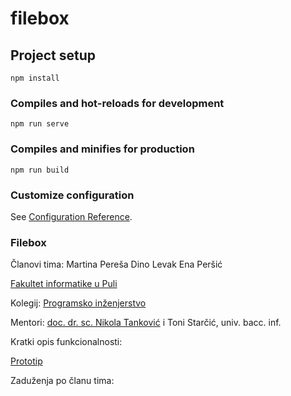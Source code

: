 # filebox

## Project setup
```
npm install
```

### Compiles and hot-reloads for development
```
npm run serve
```

### Compiles and minifies for production
```
npm run build
```

### Customize configuration
See [Configuration Reference](https://cli.vuejs.org/config/).


### Filebox

Članovi tima:
Martina Pereša
Dino Levak
Ena Peršić

[Fakultet informatike u Puli](https://fipu.unipu.hr/fipu)

Kolegij: [Programsko inženjerstvo](https://www.notion.so/Programsko-in-enjerstvo-e353945331df468e8382cdad1e91c4b8)

Mentori: [doc. dr. sc. Nikola Tanković](https://fipu.unipu.hr/fipu) i Toni Starčić, univ. bacc. inf.

Kratki opis funkcionalnosti:

[Prototip](https://www.figma.com/file/JyYEoKi7nVPSCdthRhEqH5/Logo?node-id=0%3A1)

Zaduženja po članu tima:
